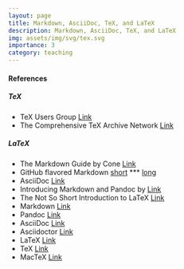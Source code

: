 ```yaml
---
layout: page
title: Markdown, AsciiDoc, TeX, and LaTeX
description: Markdown, AsciiDoc, TeX, and LaTeX
img: assets/img/svg/tex.svg
importance: 3
category: teaching
---
```


#### References

##### TeX

* TeX Users Group [Link](https://tug.org/)
* The Comprehensive TeX Archive Network [Link](https://ctan.org/)

##### LaTeX


- The Markdown Guide by Cone [Link](https://www.markdownguide.org/book/)
- GitHub flavored Markdown [short](https://docs.github.com/en/get-started/writing-on-github/getting-started-with-writing-and-formatting-on-github/basic-writing-and-formatting-syntax) *** [long](https://github.github.com/gfm/)
- AsciiDoc [Link](https://asciidoc.org)
- Introducing Markdown and Pandoc by [Link](https://www.oreilly.com/library/view/introducing-markdown-and/9781484251492/?_gl=1*mp73u0*_ga*MzQzMDQyOTA1LjE2NzM5NzI3NTg.*_ga_092EL089CH*MTY3Mzk4NDY5OS4yLjAuMTY3Mzk4NDY5OS42MC4wLjA.)
- The Not So Short Introduction to LaTeX [Link](https://tobi.oetiker.ch/lshort/lshort.pdf)
- Markdown [Link](https://daringfireball.net/projects/markdown/)
- Pandoc [Link](https://pandoc.org)
- AsciiDoc [Link](https://asciidoc.org)
- Asciidoctor [Link](https://asciidoctor.org)
- LaTeX [Link](https://www.latex-project.org)
- TeX [Link](https://tug.org)
- MacTeX [Link](https://tug.org/mactex/)
